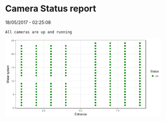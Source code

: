 Camera Status report
================
18/05/2017 - 02:25:08

    All cameras are up and running

![](camreport_files/figure-markdown_github/unnamed-chunk-2-1.png)
